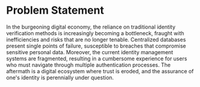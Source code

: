 # Problem Statement

In the burgeoning digital economy, the reliance on traditional identity verification methods is increasingly becoming a bottleneck, fraught with inefficiencies and risks that are no longer tenable. Centralized databases present single points of failure, susceptible to breaches that compromise sensitive personal data. Moreover, the current identity management systems are fragmented, resulting in a cumbersome experience for users who must navigate through multiple authentication processes. The aftermath is a digital ecosystem where trust is eroded, and the assurance of one's identity is perennially under question.
